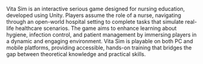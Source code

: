 Vita Sim is an interactive serious game designed for nursing education, developed using Unity. Players assume the role of a nurse, navigating through an open-world hospital setting to complete tasks that simulate real-life healthcare scenarios. The game aims to enhance learning about hygiene, infection control, and patient management by immersing players in a dynamic and engaging environment. Vita Sim is playable on both PC and mobile platforms, providing accessible, hands-on training that bridges the gap between theoretical knowledge and practical skills.
